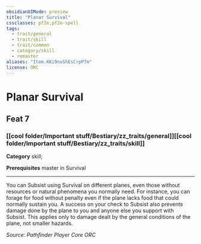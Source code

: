 ```yaml
---
obsidianUIMode: preview
title: "Planar Survival"
cssclasses: pf2e,pf2e-spell
tags:
  - trait/general
  - trait/skill
  - trait/common
  - category/skill
  - remaster
aliases: "Item.KKi9noShEsCrpP7m"
license: ORC
---
```

# Planar Survival
## Feat 7
### [[cool folder/Important stuff/Bestiary/zz_traits/general]][[cool folder/Important stuff/Bestiary/zz_traits/skill]]

**Category** skill; 



**Prerequisites** master in Survival
* * *
You can Subsist using Survival on different planes, even those without resources or natural phenomena you normally need. For instance, you can forage for food without penalty even if the plane lacks food that could normally sustain you. A success on your check to Subsist also prevents damage done by the plane to you and anyone else you support with Subsist. This applies only to damage dealt by the general conditions of the plane, not smaller hazards.

*Source: Pathfinder Player Core*
*ORC*